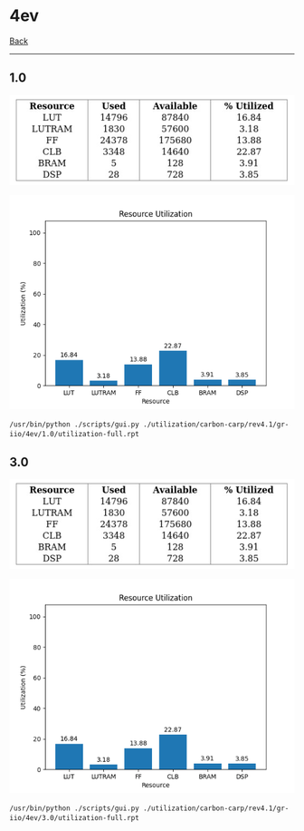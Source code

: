 # 4ev

[Back](<../rev4.1.md>)

---

## 1.0

<p align="center">
	<img src="../../../../../images/carbon-carp/rev4.1/gr-iio/4ev/1.0/table.jpg" />
</p>

<p align="center">
	<img src="../../../../../images/carbon-carp/rev4.1/gr-iio/4ev/1.0/graph.png" />
</p>

`/usr/bin/python ./scripts/gui.py ./utilization/carbon-carp/rev4.1/gr-iio/4ev/1.0/utilization-full.rpt`

## 3.0

<p align="center">
	<img src="../../../../../images/carbon-carp/rev4.1/gr-iio/4ev/3.0/table.jpg" />
</p>

<p align="center">
	<img src="../../../../../images/carbon-carp/rev4.1/gr-iio/4ev/3.0/graph.png" />
</p>

`/usr/bin/python ./scripts/gui.py ./utilization/carbon-carp/rev4.1/gr-iio/4ev/3.0/utilization-full.rpt`


